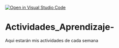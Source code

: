 [![Open in Visual Studio Code](https://classroom.github.com/assets/open-in-vscode-c66648af7eb3fe8bc4f294546bfd86ef473780cde1dea487d3c4ff354943c9ae.svg)](https://classroom.github.com/online_ide?assignment_repo_id=8567348&assignment_repo_type=AssignmentRepo)
# Actividades_Aprendizaje-
Aqui estarán mis actividades de cada semana
